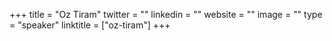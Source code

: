 +++
title = "Oz Tiram"
twitter = ""
linkedin = ""
website = ""
image = ""
type = "speaker"
linktitle = ["oz-tiram"]
+++

